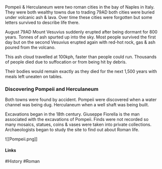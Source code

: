 
Pompeii & Herculaneum were two roman cities in the bay of Naples in Italy. They were both wealthy towns due to trading 79AD both cities were buried under volcanic ash & lava. Over time these cities were forgotten but some letters survived to describe life there.

August 79AD Mount Vesuvius suddenly erupted after being dormant for 800 years. Tonnes of ash spurted up into the sky. Most people survived the first day but on the second Vesuvius erupted again with red-hot rock, gas & ash poured from the volcano.

This ash cloud travelled at 100kph, faster than people could run. Thousands of people died due to suffocation or from being hit by debris.

Their bodies would remain exactly as they died for the next 1,500 years with meals left uneaten on tables.

### Discovering Pompeii and Herculaneum
Both towns were found by accident. Pompeii were discovered when a water channel was being dug. Herculaneum when a well shaft was being built.

Excavations began in the 18th century. Giuseppe Fiorella is the man associated with the excavations of Pompeii. Finds were not recorded so many mosaics, statues, coins & vases were taken into private collections. Archaeologists began to study the site to find out about Roman life.

![[Pompeii.png]]

#### Links
#History #Roman